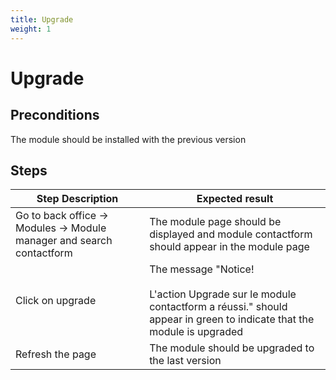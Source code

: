 ```yaml
---
title: Upgrade
weight: 1
---
```


# Upgrade

## Preconditions

The module should be installed with the previous version
## Steps
| Step Description | Expected result |
| ----- | ----- |
| Go to back office -> Modules -> Module manager and search contactform | The module page should be displayed and module contactform should appear in the module page |
| Click on upgrade | The message "Notice!<br /><br>L'action Upgrade sur le module contactform a réussi." should appear in green to indicate that the module is upgraded |
| Refresh the page | The module should be upgraded to the last version |
